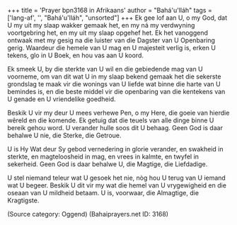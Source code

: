 +++
title = 'Prayer bpn3168 in Afrikaans'
author = "Bahá'u'lláh"
tags = ['lang-af', '', "Bahá'u'lláh", "unsorted"]
+++
Ek gee lof aan U, o my God, dat U my uit my slaap wakker gemaak het, en my ná my verdwyning voortgebring het, en my uit my slaap opgehef het. Ek het vanoggend ontwaak met my gesig na die luister van die Dagster van U Openbaring gerig. Waardeur die hemele van U mag en U majesteit verlig is, erken U tekens, glo in U Boek, en hou vas aan U koord.

Ek smeek U, by die sterkte van U wil en die gebiedende mag van U voorneme, om van dit wat U in my slaap bekend gemaak het die sekerste grondslag te maak vir die wonings van U liefde wat binne die harte van U bemindes is, en die beste middel vir die openbaring van die kentekens van U genade en U vriendelike goedheid.

Beskik U vir my deur U mees verhewe Pen, o my Here, die goeie van hierdie wêreld en die komende. Ek getuig dat die teuels van alle dinge binne U bereik gehou word. U verander hulle soos dit U behaag. Geen God is daar behalwe U nie, die Sterke, die Getroue.

U is Hy Wat deur Sy gebod vernedering in glorie verander, en swakheid in sterkte, en magteloosheid in mag, en vrees in kalmte, en twyfel in sekerheid. Geen God is daar behalwe U, die Magtige, die Liefdadige.

U stel niemand teleur wat U gesoek het nie, nòg hou U terug van U iemand wat U begeer. Beskik U dit vir my wat die hemel van U vrygewigheid en die oseaan van U mildheid betaam. U is, voorwaar, die Almagtige, die Kragtigste.

(Source category: Oggend)
(Bahaiprayers.net ID: 3168)
